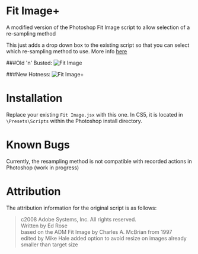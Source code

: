 Fit Image+
============

A modified version of the Photoshop Fit Image script to allow selection of a re-sampling method

This just adds a drop down box to the existing script so that you can select which re-sampling method to use. More info [here](http://graphicdesign.stackexchange.com/q/18358/8708)

###Old 'n' Busted:
![Fit Image](http://i.stack.imgur.com/0v9ub.png)

###New Hotness:
![Fit Image+](http://i.stack.imgur.com/DeFVa.png)


Installation
============
Replace your existing `Fit Image.jsx` with this one. In CS5, it is located in `\Presets\Scripts` within the Photoshop install directory.

Known Bugs
============
Currently, the resampling method is not compatible with recorded actions in Photoshop (work in progress)

Attribution
===========
The attribution information for the original script is as follows:

>c2008 Adobe Systems, Inc. All rights reserved.  
Written by Ed Rose  
based on the ADM Fit Image by Charles A. McBrian from 1997  
edited by Mike Hale added option to avoid resize on images already smaller than target size  
